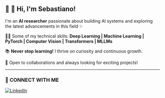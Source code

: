 
## 🚀 👋 Hi, I'm Sebastiano!

I'm an **AI researcher** passionate about building AI systems and exploring the latest advancements in this field ✨

👨‍💻 Some of my technical skills:
**Deep Learning | Machine Learning | PyTorch | Computer Vision | Transformers | MLLMs** 

📚 **Never stop learning!** I thrive on curiosity and continuous growth.  

🌟 Open to collaborations and always looking for exciting projects!

---

### 📢 **CONNECT WITH ME**  
[![LinkedIn](https://img.shields.io/badge/-LinkedIn-blue?logo=linkedin&logoColor=white&style=flat-square)](https://www.linkedin.com/in/sebastiano-aloscari)
